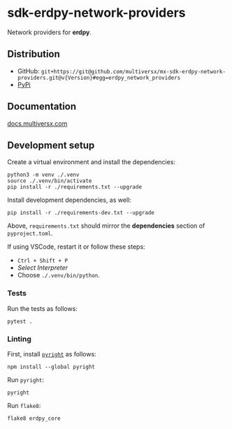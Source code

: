 # sdk-erdpy-network-providers

Network providers for **erdpy**.

## Distribution
 
 - GitHub: `git+https://git@github.com/multiversx/mx-sdk-erdpy-network-providers.git@v{Version}#egg=erdpy_network_providers`
 - [PyPi](https://pypi.org/user/elrond/)

## Documentation
[docs.multiversx.com](https://docs.multiversx.com/sdk-and-tools/erdpy/erdpy/)

## Development setup

Create a virtual environment and install the dependencies:

```
python3 -m venv ./.venv
source ./.venv/bin/activate
pip install -r ./requirements.txt --upgrade
```


Install development dependencies, as well:

```
pip install -r ./requirements-dev.txt --upgrade
```

Above, `requirements.txt` should mirror the **dependencies** section of `pyproject.toml`.

If using VSCode, restart it or follow these steps:
 - `Ctrl + Shift + P`
 - _Select Interpreter_
 - Choose `./.venv/bin/python`.
 
### Tests

Run the tests as follows:

```
pytest .
```

### Linting

First, install [`pyright`](https://github.com/microsoft/pyright) as follows:

```
npm install --global pyright
```

Run `pyright`:

```
pyright
```

Run `flake8`:

```
flake8 erdpy_core
```

